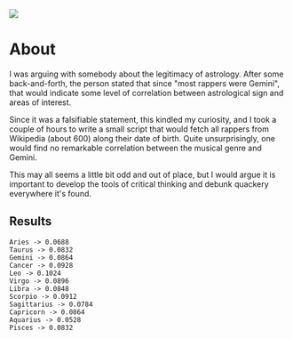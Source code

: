 <a href="https://paypal.me/benckx/2">
<img src="https://img.shields.io/badge/Donate-PayPal-green.svg"/>
</a>

# About

I was arguing with somebody about the legitimacy of astrology. After some back-and-forth, the person stated that since
"most rappers were Gemini", that would indicate some level of correlation between astrological sign and areas of
interest.

Since it was a falsifiable statement, this kindled my curiosity, and I took a couple of hours to write a small script
that would fetch all rappers from Wikipedia (about 600) along their date of birth. Quite unsurprisingly, one would find
no remarkable correlation between the musical genre and Gemini.

This may all seems a little bit odd and out of place, but I would argue it is important to develop the tools of critical
thinking and debunk quackery everywhere it's found.

## Results

```
Aries -> 0.0688
Taurus -> 0.0832
Gemini -> 0.0864
Cancer -> 0.0928
Leo -> 0.1024
Virgo -> 0.0896
Libra -> 0.0848
Scorpio -> 0.0912
Sagittarius -> 0.0784
Capricorn -> 0.0864
Aquarius -> 0.0528
Pisces -> 0.0832
```
